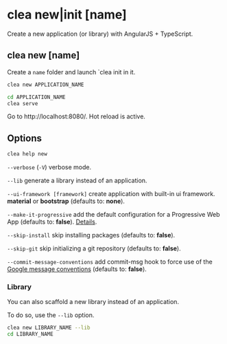 # clea new|init [name]

Create a new application (or library) with AngularJS + TypeScript.

## clea new [name]

Create a `name` folder and launch `clea init in it.

```bash
clea new APPLICATION_NAME

cd APPLICATION_NAME
clea serve
```

Go to http://localhost:8080/. Hot reload is active.

## Options

```bash
clea help new
```

`--verbose` (`-V`) verbose mode.

`--lib` generate a library instead of an application.

`--ui-framework [framework]` create application with built-in ui framework. **material** or **bootstrap** (defaults to: **none**).

`--make-it-progressive` add the default configuration for a Progressive Web App (defaults to: **false**). [Details](../more/make-it-progressive.md).

`--skip-install` skip installing packages (defaults to: **false**).

`--skip-git` skip initializing a git repository (defaults to: **false**).

`--commit-message-conventions` add commit-msg hook to force use of the [Google message conventions](../../templates/application/COMMITS-CONVENTION.md) (defaults to: **false**).

### Library

You can also scaffold a new library instead of an application.

To do so, use the `--lib` option.

```bash
clea new LIBRARY_NAME --lib
cd LIBRARY_NAME
```
